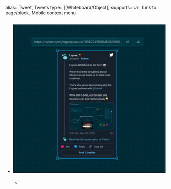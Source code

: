 alias:: Tweet, Tweets
type:: [[Whiteboard/Object]]
supports::  Url, Link to page/block, Mobile context menu

- ![Screenshot from 2023-02-03 17-02-44.png](../assets/Screenshot_from_2023-02-03_17-02-44_1675436722956_0.png)
	-
	-